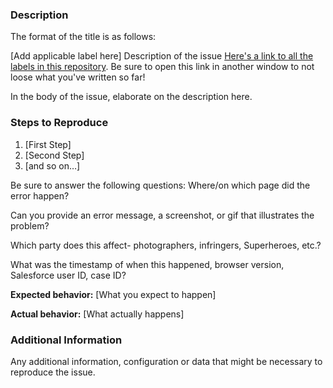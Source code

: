 <!-- Thanks for submitting an issue! Before submitting, have you searched this repository to make sure that it hasn't been previously submitted?
-->
### Description

The format of the title is as follows:

[Add applicable label here] Description of the issue
[Here's a link to all the labels in this repository](https://github.com/pixsycom/pixsy-root/labels). Be sure to open this link in another window to not loose what you've written so far!

In the body of the issue, elaborate on the description here.

### Steps to Reproduce

1. [First Step]
2. [Second Step]
3. [and so on…]

Be sure to answer the following questions: 
Where/on which page did the error happen?

Can you provide an error message, a screenshot, or gif that illustrates the problem?

Which party does this affect- photographers, infringers, Superheroes, etc.?

What was the timestamp of when this happened, browser version, Salesforce user ID, case ID?

**Expected behavior:** [What you expect to happen]

**Actual behavior:** [What actually happens]

### Additional Information

Any additional information, configuration or data that might be necessary to reproduce the issue.

<!--
Pro-tip: Github supports Markdown; use this styling to make your issue snazzy/easy to read. Here are two guides on this styling format: [guide 1](http://www.markdowntutorial.com/), [guide 2](https://guides.github.com/features/mastering-markdown/).
-->
